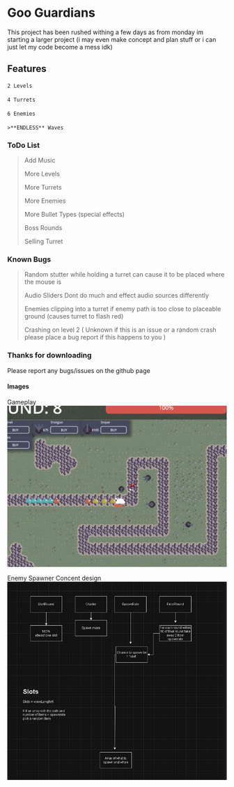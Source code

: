 # Goo Guardians
This project has been rushed withing a few days as from monday im starting a larger project (i may even make concept and plan stuff or i can just let my code become a mess idk)
## Features
```
2 Levels

4 Turrets

6 Enemies

>**ENDLESS** Waves
```
### ToDo List
>Add Music
>
>More Levels
>
>More Turrets
>
>More Enemies
>
>More Bullet Types (special effects)
>
>Boss Rounds
>
>Selling Turret

### Known Bugs
> Random stutter while holding a turret can cause it to be placed where the mouse is
> 
> Audio Sliders Dont do much and effect audio sources differently
> 
> Enemies clipping into a turret if enemy path is too close to placeable ground (causes turret to flash red)
>
> Crashing on level 2 ( Unknown if this is an issue or a random crash please place a bug report if this happens to you )


### Thanks for downloading

Please report any bugs/issues on the github page 


#### Images
Gameplay
![alt text](https://github.com/AaaaaaICO/Goo-Guardians-TowerDefense/blob/main/Other/Extras/GamePlay.PNG "Gameplay")

Enemy Spawner Concent design
![alt text](https://github.com/AaaaaaICO/Goo-Guardians-TowerDefense/blob/main/Other/Extras/Enemy%20Wave%20Spawner.PNG "'Flowchart' of enemy spawner")
